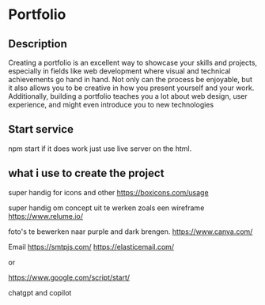 # Portfolio

## Description

Creating a portfolio is an excellent way to showcase your skills and projects, especially in fields like web development where visual and technical achievements go hand in hand. Not only can the process be enjoyable, but it also allows you to be creative in how you present yourself and your work. Additionally, building a portfolio teaches you a lot about web design, user experience, and might even introduce you to new technologies

## Start service

npm start if it does work just use live server on the html.

## what i use to create the project

super handig for icons and other
https://boxicons.com/usage

super handig om concept uit te werken zoals een wireframe
https://www.relume.io/

foto's te bewerken naar purple and dark brengen.
https://www.canva.com/

Email
https://smtpjs.com/
https://elasticemail.com/

or

https://www.google.com/script/start/

chatgpt and copilot

```

```
